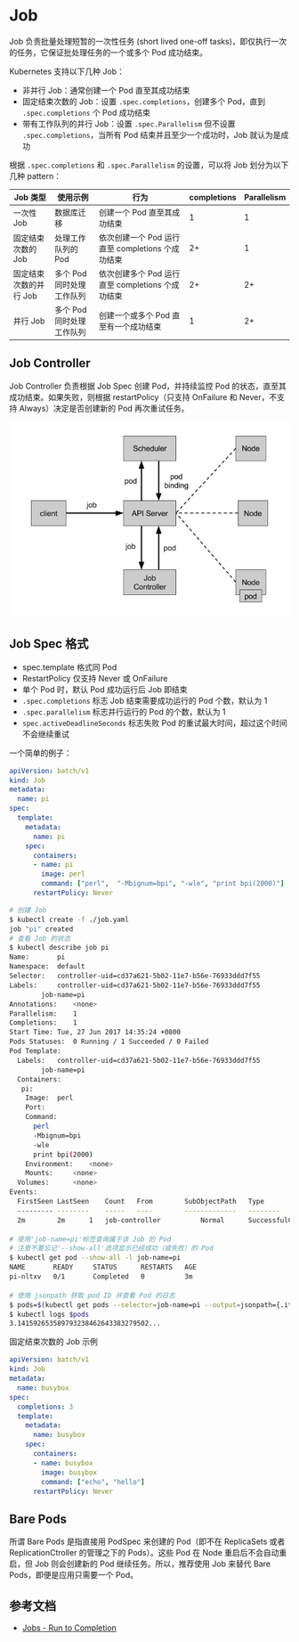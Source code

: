 # Job

Job 负责批量处理短暂的一次性任务 (short lived one-off tasks)，即仅执行一次的任务，它保证批处理任务的一个或多个 Pod 成功结束。

Kubernetes 支持以下几种 Job：

- 非并行 Job：通常创建一个 Pod 直至其成功结束
- 固定结束次数的 Job：设置 `.spec.completions`，创建多个 Pod，直到 `.spec.completions` 个 Pod 成功结束
- 带有工作队列的并行 Job：设置 `.spec.Parallelism` 但不设置 `.spec.completions`，当所有 Pod 结束并且至少一个成功时，Job 就认为是成功

根据 `.spec.completions` 和 `.spec.Parallelism` 的设置，可以将 Job 划分为以下几种 pattern：

|Job 类型 | 使用示例 | 行为 | completions|Parallelism|
|-------|------|----|----------|-----------|
| 一次性 Job | 数据库迁移 | 创建一个 Pod 直至其成功结束 | 1|1|
| 固定结束次数的 Job | 处理工作队列的 Pod | 依次创建一个 Pod 运行直至 completions 个成功结束 | 2+|1|
| 固定结束次数的并行 Job | 多个 Pod 同时处理工作队列 | 依次创建多个 Pod 运行直至 completions 个成功结束 | 2+|2+|
| 并行 Job | 多个 Pod 同时处理工作队列 | 创建一个或多个 Pod 直至有一个成功结束 | 1|2+|

## Job Controller

Job Controller 负责根据 Job Spec 创建 Pod，并持续监控 Pod 的状态，直至其成功结束。如果失败，则根据 restartPolicy（只支持 OnFailure 和 Never，不支持 Always）决定是否创建新的 Pod 再次重试任务。

![](images/job.png)

## Job Spec 格式

- spec.template 格式同 Pod
- RestartPolicy 仅支持 Never 或 OnFailure
- 单个 Pod 时，默认 Pod 成功运行后 Job 即结束
- `.spec.completions` 标志 Job 结束需要成功运行的 Pod 个数，默认为 1
- `.spec.parallelism` 标志并行运行的 Pod 的个数，默认为 1
- `spec.activeDeadlineSeconds` 标志失败 Pod 的重试最大时间，超过这个时间不会继续重试

一个简单的例子：

```yaml
apiVersion: batch/v1
kind: Job
metadata:
  name: pi
spec:
  template:
    metadata:
      name: pi
    spec:
      containers:
      - name: pi
        image: perl
        command: ["perl",  "-Mbignum=bpi", "-wle", "print bpi(2000)"]
      restartPolicy: Never
```

```sh
# 创建 Job
$ kubectl create -f ./job.yaml
job "pi" created
# 查看 Job 的状态
$ kubectl describe job pi
Name:		pi
Namespace:	default
Selector:	controller-uid=cd37a621-5b02-11e7-b56e-76933ddd7f55
Labels:		controller-uid=cd37a621-5b02-11e7-b56e-76933ddd7f55
		job-name=pi
Annotations:	<none>
Parallelism:	1
Completions:	1
Start Time:	Tue, 27 Jun 2017 14:35:24 +0800
Pods Statuses:	0 Running / 1 Succeeded / 0 Failed
Pod Template:
  Labels:	controller-uid=cd37a621-5b02-11e7-b56e-76933ddd7f55
		job-name=pi
  Containers:
   pi:
    Image:	perl
    Port:
    Command:
      perl
      -Mbignum=bpi
      -wle
      print bpi(2000)
    Environment:	<none>
    Mounts:		<none>
  Volumes:		<none>
Events:
  FirstSeen	LastSeen	Count	From		SubObjectPath	Type		Reason			Message
  ---------	--------	-----	----		-------------	--------	------			-------
  2m		2m		1	job-controller			Normal		SuccessfulCreate	Created pod: pi-nltxv

# 使用'job-name=pi'标签查询属于该 Job 的 Pod
# 注意不要忘记'--show-all'选项显示已经成功（或失败）的 Pod
$ kubectl get pod --show-all -l job-name=pi
NAME       READY     STATUS      RESTARTS   AGE
pi-nltxv   0/1       Completed   0          3m

# 使用 jsonpath 获取 pod ID 并查看 Pod 的日志
$ pods=$(kubectl get pods --selector=job-name=pi --output=jsonpath={.items..metadata.name})
$ kubectl logs $pods
3.141592653589793238462643383279502...
```

固定结束次数的 Job 示例

```yaml
apiVersion: batch/v1
kind: Job
metadata:
  name: busybox
spec:
  completions: 3
  template:
    metadata:
      name: busybox
    spec:
      containers:
      - name: busybox
        image: busybox
        command: ["echo", "hello"]
      restartPolicy: Never
```

## Bare Pods

所谓 Bare Pods 是指直接用 PodSpec 来创建的 Pod（即不在 ReplicaSets 或者 ReplicationCtroller 的管理之下的 Pods）。这些 Pod 在 Node 重启后不会自动重启，但 Job 则会创建新的 Pod 继续任务。所以，推荐使用 Job 来替代 Bare Pods，即便是应用只需要一个 Pod。

## 参考文档

- [Jobs - Run to Completion](https://kubernetes.io/docs/concepts/workloads/controllers/jobs-run-to-completion/)
